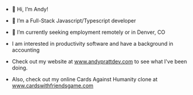 - 👋 Hi, I’m Andy!
- 🌱 I’m a Full-Stack Javascript/Typescript developer
- 👀 I’m currently seeking employment remotely or in Denver, CO
- I am interested in productivity software and have a background in accounting

- Check out my website at www.andyprattdev.com to see what I've been doing.
- Also, check out my online Cards Against Humanity clone at www.cardswithfriendsgame.com


